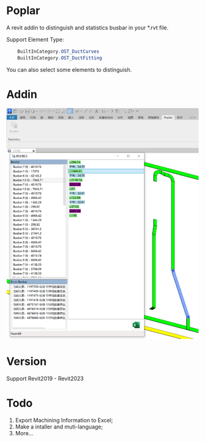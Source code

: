 # Poplar

A revit addin to distinguish and statistics busbar in your *.rvt file.

Support Element Type:
```csharp
    BuiltInCategory.OST_DuctCurves
    BuiltInCategory.OST_DuctFitting
```

You can also select some elements to distinguish.

# Addin

![UI](./Resources/Splash.png)

# Version

Support Revit2019 - Revit2023

# Todo

1. Export Machining Information to Excel;
2. Make a intaller and muti-language;
3. More...
